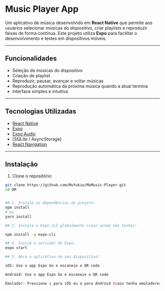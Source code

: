 # Music Player App 

Um aplicativo de música desenvolvido em **React Native** que permite aos usuários selecionar músicas do dispositivo, criar playlists e reproduzir faixas de forma contínua. 
Este projeto utiliza **Expo** para facilitar o desenvolvimento e testes em dispositivos móveis.

---

## **Funcionalidades**

- Seleção de músicas do dispositivo
- Criação de playlist
- Reproduzir, pausar, avançar e voltar músicas
- Reprodução automática da próxima música quando a atual termina
- Interface simples e intuitiva

---

## **Tecnologias Utilizadas**

- [React Native](https://reactnative.dev/)
- [Expo](https://expo.dev/)
- [Expo Audio](https://docs.expo.dev/versions/latest/sdk/audio/)
- [SQLite / AsyncStorage] 
- [React Navigation](https://reactnavigation.org/)

---

## **Instalação**

1. Clone o repositório:

```bash
git clone https://github.com/MuYukio/MuMusic-Player.git
cd DM


## 2. Instale as dependências do projeto:
npm install
# ou
yarn install

## 3. Instale o Expo CLI globalmente (caso ainda não tenha):

npm install -g expo-cli

## 4. Inicie o servidor do Expo:
expo start

## 5. Abra o aplicativo no seu dispositivo:

iOS: Use o app Expo Go e escaneie o QR code

Android: Use o app Expo Go e escaneie o QR code

Emulador: Pressione i para iOS ou a para Android (caso tenha emuladores configurados)
